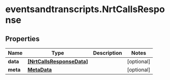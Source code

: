 # eventsandtranscripts.NrtCallsResponse

## Properties

Name | Type | Description | Notes
------------ | ------------- | ------------- | -------------
**data** | [**[NrtCallsResponseData]**](NrtCallsResponseData.md) |  | [optional] 
**meta** | [**MetaData**](MetaData.md) |  | [optional] 


